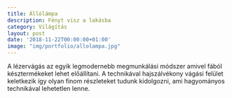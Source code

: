 ```yaml
---
title: Állólámpa
description: Fényt visz a lakásba
category: Világítás
layout: post
date: '2018-11-22T00:00:00+01:00'
image: "img/portfolio/allolampa.jpg"
---
```

A lézervágás az egyik legmodernebb megmunkálási módszer amivel fából késztermékeket lehet előállítani. A technikával hajszálvékony vágási felület keletkezik így olyan finom részleteket tudunk kidolgozni, ami hagyományos technikával lehetetlen lenne.
